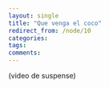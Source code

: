 ```yaml
---
layout: single
title: "Que venga el coco"
redirect_from: /node/10
categories:
tags: 
comments: 
---
```

(video de suspense)

<object data="http://www.youtube.com/v/Z1JjiU8NOIw" type="application/x-shockwave-flash" width="425" height="350"><param name="data" value="http://www.youtube.com/v/Z1JjiU8NOIw"><param name="src" value="http://www.youtube.com/v/Z1JjiU8NOIw"></object>
